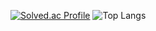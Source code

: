 [![Solved.ac Profile](http://mazassumnida.wtf/api/v2/generate_badge?boj=joon123456)](https://solved.ac/joon123456/)
![Top Langs](https://github-readme-stats.vercel.app/api/top-langs/?username=joon123456&layout=radical&theme=merko)
